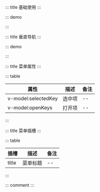 ::: title 基础使用
:::

::: demo

<template>
  <lay-menu v-model:selectedKey="selectedKey" v-model:openKeys="openKeys">
    <lay-menu-item title="首页" id="1"></lay-menu-item>
    <lay-menu-item title="用户" id="2"></lay-menu-item>
    <lay-menu-item title="角色" id="3"></lay-menu-item> 
    <lay-menu-item title="目录" id="7">
        <lay-menu-child-item title="菜单一" id="4"></lay-menu-child-item> 
        <lay-menu-child-item title="菜单二" id="5"></lay-menu-child-item>
        <lay-menu-child-item title="菜单三" id="6"></lay-menu-child-item>
    </lay-menu-item> 
  </lay-menu>
</template>

<script>
import { ref } from 'vue'

export default {
  setup() {

    const selectedKey = ref("5")
    const openKeys = ref(["7"])   
    return {
      selectedKey,
      openKeys
    }
  }
}
</script>

:::

::: title 垂直导航
:::

::: demo

<template>
  <lay-menu v-model:selectedKey="selectedKey" v-model:openKeys="openKeys" v-model:tree="isTree">
    <lay-menu-item title="首页" id="1">
      <template v-slot:title> 
        <router-link to="">无感</router-link>
      </template>
    </lay-menu-item>
    <lay-menu-item title="用户" id="2"></lay-menu-item>
    <lay-menu-item title="角色" id="3"></lay-menu-item> 
    <lay-menu-item title="目录" id="7">
        <lay-menu-child-item title="菜单一" id="4"></lay-menu-child-item> 
        <lay-menu-child-item title="菜单二" id="5"></lay-menu-child-item>
        <lay-menu-child-item title="菜单三" id="6"></lay-menu-child-item>
    </lay-menu-item> 
  </lay-menu>
</template>

<script>
import { ref } from 'vue'

export default {
  setup() {

    const isTree = ref(true)
    const selectedKey = ref("5")
    const openKeys = ref(["7"])

    return {
      isTree,
      openKeys,
      selectedKey
    }
  }
}
</script>

:::

::: title 菜单属性
:::

::: table

| 属性                | 描述   | 备注 |
| ------------------- | ------ | ---- |
| v-model:selectedKey | 选中项 | --   |
| v-model:openKeys    | 打开项 | --   |

:::

::: title 菜单插槽
:::

::: table

| 插槽  | 描述     | 备注 |
| ----- | -------- | ---- |
| title | 菜单标题 | --   |

:::

::: comment
:::